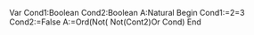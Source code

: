 Var
Cond1:Boolean
Cond2:Boolean
A:Natural
Begin
Cond1:=2=3
Cond2:=False
A:=Ord(Not( Not(Cont2)Or Cond)
End

